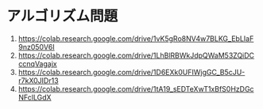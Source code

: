 # アルゴリズム問題

1. https://colab.research.google.com/drive/1vK5gRo8NV4w7BLKG_EbLIaF9nz050V6I
2. https://colab.research.google.com/drive/1LhBlRBWkJdpQWaM53ZQiDCccnqVagajx
3. https://colab.research.google.com/drive/1D6EXk0UFIWjgGC_B5cJU-r7kX0JIDr13
4. https://colab.research.google.com/drive/1tA19_sEDTeXwT1xBfS0HzDGcNFclLGdX

